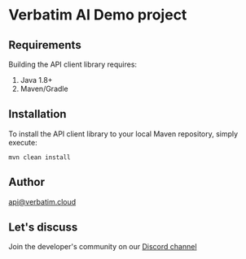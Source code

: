 # Verbatim AI Demo project 

## Requirements

Building the API client library requires:

1. Java 1.8+
2. Maven/Gradle

## Installation

To install the API client library to your local Maven repository, simply execute:

```shell
mvn clean install
```

## Author
[api@verbatim.cloud](mailto:api@verbatim.cloud)

## Let's discuss
Join the developer's community on our [Discord channel](https://discord.gg/DJJqqAhJ9P)
